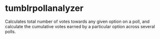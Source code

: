 # tumblrpollanalyzer
Calculates total number of votes towards any given option on a poll, and calculate the cumulative votes earned by a particular option across several polls.
